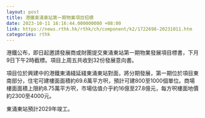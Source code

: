 ```yaml
---
layout: post
title: 港鐵東涌東站第一期物業項目招標
date: 2023-10-11 16:16:44.000000000 +08:00
link: https://news.rthk.hk/rthk/ch/component/k2/1722698-20231011.htm
categories: rthk
---
```


港鐵公布，即日起邀請發展商或財團提交東涌東站第一期物業發展項目標書，下月9日下午2時截標。項目上周五共收到32份發展意向書。

項目位於興建中的港鐵東涌綫延綫東涌東站對面，將分期發展，第一期位於項目東南部分，住宅可建樓面面積約69.6萬平方呎，預計可建800至1000個單位。商場樓面面積上限約8.75萬平方呎，市場估值介乎約16億至27.8億元，每方呎樓面地價約2300至4000元。

東涌東站預計2029年竣工。
